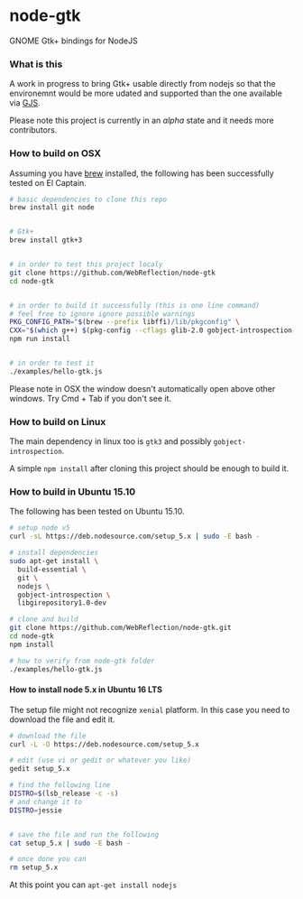 # node-gtk
GNOME Gtk+ bindings for NodeJS

### What is this
A work in progress to bring Gtk+ usable directly from nodejs so that the environemnt would be more udated and supported than the one available via [GJS](https://wiki.gnome.org/action/show/Projects/Gjs).

Please note this project is currently in an _alpha_ state and it needs more contributors.


### How to build on OSX
Assuming you have [brew]() installed, the following has been successfully tested on El Captain.

```sh
# basic dependencies to clone this repo
brew install git node


# Gtk+
brew install gtk+3


# in order to test this project localy
git clone https://github.com/WebReflection/node-gtk
cd node-gtk


# in order to build it successfully (this is one line command)
# feel free to ignore ignore possible warnings
PKG_CONFIG_PATH="$(brew --prefix libffi)/lib/pkgconfig" \
CXX="$(which g++) $(pkg-config --cflags glib-2.0 gobject-introspection-1.0 --libs gobject-introspection-1.0)" \
npm run install


# in order to test it
./examples/hello-gtk.js
```
Please note in OSX the window doesn't automatically open above other windows.
Try Cmd + Tab if you don't see it.


### How to build on Linux

The main dependency in linux too is `gtk3` and possibly `gobject-introspection`.

A simple `npm install` after cloning this project should be enough to build it.


### How to build in Ubuntu 15.10
The following has been tested on Ubuntu 15.10.
```bash
# setup node v5
curl -sL https://deb.nodesource.com/setup_5.x | sudo -E bash -

# install dependencies
sudo apt-get install \
  build-essential \
  git \
  nodejs \
  gobject-introspection \
  libgirepository1.0-dev

# clone and build
git clone https://github.com/WebReflection/node-gtk.git
cd node-gtk
npm install

# how to verify from node-gtk folder
./examples/hello-gtk.js
```

#### How to install node 5.x in Ubuntu 16 LTS
The setup file might not recognize `xenial` platform.
In this case you need to download the file and edit it.

```bash
# download the file
curl -L -O https://deb.nodesource.com/setup_5.x

# edit (use vi or gedit or whatever you like) 
gedit setup_5.x

# find the following line
DISTRO=$(lsb_release -c -s)
# and change it to
DISTRO=jessie


# save the file and run the following
cat setup_5.x | sudo -E bash -

# once done you can
rm setup_5.x
```

At this point you can `apt-get install nodejs`